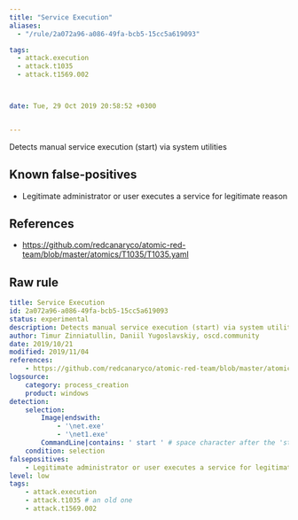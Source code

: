 ```yaml
---
title: "Service Execution"
aliases:
  - "/rule/2a072a96-a086-49fa-bcb5-15cc5a619093"

tags:
  - attack.execution
  - attack.t1035
  - attack.t1569.002



date: Tue, 29 Oct 2019 20:58:52 +0300


---
```


Detects manual service execution (start) via system utilities

<!--more-->


## Known false-positives

* Legitimate administrator or user executes a service for legitimate reason



## References

* https://github.com/redcanaryco/atomic-red-team/blob/master/atomics/T1035/T1035.yaml


## Raw rule
```yaml
title: Service Execution
id: 2a072a96-a086-49fa-bcb5-15cc5a619093
status: experimental
description: Detects manual service execution (start) via system utilities
author: Timur Zinniatullin, Daniil Yugoslavskiy, oscd.community
date: 2019/10/21
modified: 2019/11/04
references:
    - https://github.com/redcanaryco/atomic-red-team/blob/master/atomics/T1035/T1035.yaml
logsource:
    category: process_creation
    product: windows
detection:
    selection:
        Image|endswith:
            - '\net.exe'
            - '\net1.exe'
        CommandLine|contains: ' start ' # space character after the 'start' keyword indicates that a service name follows, in contrast to `net start` discovery expression 
    condition: selection
falsepositives:
    - Legitimate administrator or user executes a service for legitimate reason
level: low
tags:
    - attack.execution
    - attack.t1035 # an old one
    - attack.t1569.002

```
